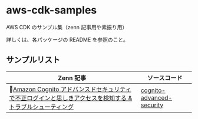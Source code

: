 # aws-cdk-samples

AWS CDK のサンプル集（zenn 記事用や素振り用）

詳しくは、各パッケージの README を参照のこと。

## サンプルリスト

| Zenn 記事                                                                                                                                                                 | ソースコード                                                       |
| ------------------------------------------------------------------------------------------------------------------------------------------------------------------------- | ------------------------------------------------------------------ |
| 📘[Amazon Cognito アドバンスドセキュリティで不正ログインと思しきアクセスを検知する & トラブルシューティング](https://zenn.dev/cureapp/articles/cognito-advanced-security) | [cognito-advanced-security](./packages/cognito-advanced-security/) |
